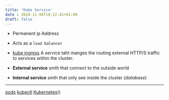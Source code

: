 ```yaml
---
title: 'Kube Service'
date : 2024-11-04T18:12:41+01:00
draft: false
---
```

* Permanent ip Address 
* Acts as a `load balancer`

* [kube ingress](/Notes/posts/CKA/kube_ingress)  A service taht manges the  routing external HTTP/S traffic to services within the cluster.
* **External service** smth that connect to the outside world 
* **Internal service**  smth that only see inside the cluster (*database*)


-----------------------------------
[pods](/Notes/posts/CKA/pods)
[kubectl](/Notes/posts/CKA/kubectl)
[Kubernetes](/Notes/posts/CKA/Kubernetes)()
